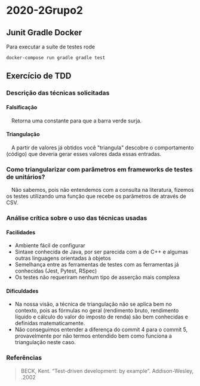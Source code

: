 # 2020-2Grupo2

## Junit Gradle Docker

Para executar a suíte de testes rode

`docker-compose run gradle gradle test`

## Exercício de TDD

### Descrição das técnicas solicitadas

#### Falsificação

&emsp;Retorna uma constante para que a barra verde surja.

#### Triangulação

&emsp;A partir de valores já obtidos você "triangula" descobre o comportamento (código) que deveria gerar esses valores dada essas entradas.

### Como triangularizar com parâmetros em frameworks de testes de unitários?

&emsp;Não sabemos, pois não entendemos com a consulta na literatura, fizemos os testes utilizando uma função que recebe os parâmetros de através de CSV.

### Análise crítica sobre o uso das técnicas usadas

#### Facilidades

- Ambiente fácil de configurar
- Sintaxe conhecida de Java, por ser parecida com a de C++ e algumas outras linguagens orientadas à objetos
- Semelhança entre as ferramentas de testes com as ferramentas já conhecidas (Jest, Pytest, RSpec)
- Os testes não requeriram nenhum tipo de asserção mais complexa

#### Dificuldades

- Na nossa visão, a técnica de triangulação não se aplica bem no contexto, pois as fórmulas no geral (rendimento bruto, rendimento líquido e cálculo do valor do imposto de renda) são bem conhecidas e definidas matematicamente.
- Não conseguimos entender a diferença do commit 4 para o commit 5, provavelmente por não termos entendido bem como funciona a triangulação neste caso.

### Referências

> BECK, Kent. “Test-driven development: by example”. Addison-Wesley, .2002
